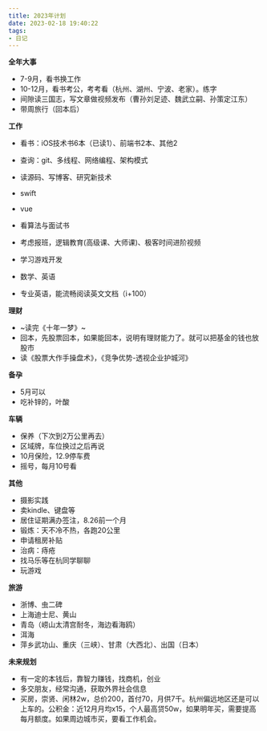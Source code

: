 ```yaml
---
title: 2023年计划
date: 2023-02-18 19:40:22
tags:
- 日记
---
```


**全年大事**

- 7-9月，看书换工作
- 10-12月，看书考公，考考看（杭州、湖州、宁波、老家）。练字
- 间隙读三国志，写文章做视频发布（曹孙刘足迹、魏武立嗣、孙策定江东）
- 带周旅行（回本后）

**工作**

- 看书：iOS技术书6本（已读1）、前端书2本、其他2
- 查询：git、多线程、网络编程、架构模式
- 读源码、写博客、研究新技术
- swift
- vue
- 看算法与面试书
- 考虑报班，逻辑教育(高级课、大师课)、极客时间进阶视频

- 学习游戏开发
- 数学、英语
- 专业英语，能流畅阅读英文文档（i+100）

**理财**

- ~读完《十年一梦》~
- 回本，先股票回本，如果能回本，说明有理财能力了。就可以把基金的钱也放股市
- 读《股票大作手操盘术》，《竞争优势-透视企业护城河》

**备孕**

- 5月可以
- 吃补锌的，叶酸

**车辆**

- 保养（下次到2万公里再去）
- 区域牌，车位换过之后再说
- 10月保险，12.9停车费
- 摇号，每月10号看

**其他**

- 摄影实践
- 卖kindle、键盘等
- 居住证期满办签注，8.26前一个月
- 锻炼：天不冷不热，各跑20公里
- 申请租房补贴
- 治病：痔疮
- 找马乐等在杭同学聊聊
- 玩游戏

**旅游**

- 浙博、虫二碑
- 上海迪士尼、黄山
- 青岛（崂山太清宫耐冬，海边看海鸥）
- 洱海
- 萍乡武功山、重庆（三峡）、甘肃（大西北）、出国（日本）

**未来规划**

- 有一定的本钱后，靠智力赚钱，找商机，创业
- 多交朋友，经常沟通，获取外界社会信息
- 买房，崇贤、闲林2w，总价200，首付70，月供7千。杭州偏远地区还是可以上车的。公积金：近12月月均x15，个人最高贷50w，如果明年买，需要提高每月额度。如果周边城市买，要看工作机会。
